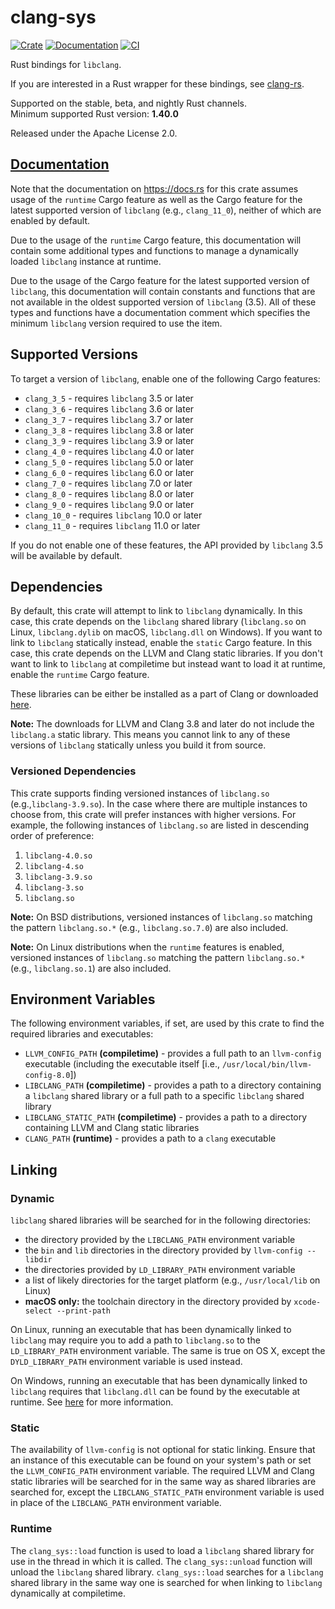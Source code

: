 # clang-sys

[![Crate](https://img.shields.io/crates/v/clang-sys.svg)](https://crates.io/crates/clang-sys)
[![Documentation](https://docs.rs/clang-sys/badge.svg)](https://docs.rs/clang-sys)
[![CI](https://github.com/KyleMayes/clang-sys/workflows/CI/badge.svg?branch=master)](https://github.com/KyleMayes/clang-sys/actions?query=workflow%3ACI)

Rust bindings for `libclang`.

If you are interested in a Rust wrapper for these bindings, see
[clang-rs](https://github.com/KyleMayes/clang-rs).

Supported on the stable, beta, and nightly Rust channels.<br/>
Minimum supported Rust version: **1.40.0**

Released under the Apache License 2.0.

## [Documentation](https://docs.rs/clang-sys)

Note that the documentation on https://docs.rs for this crate assumes usage of the `runtime` Cargo feature as well as the Cargo feature for the latest supported version of `libclang` (e.g., `clang_11_0`), neither of which are enabled by default.

Due to the usage of the `runtime` Cargo feature, this documentation will contain some additional types and functions to manage a dynamically loaded
`libclang` instance at runtime.

Due to the usage of the Cargo feature for the latest supported version of `libclang`, this documentation will contain constants and functions that are not available in the oldest supported version of `libclang` (3.5). All of these types and functions have a documentation comment which specifies the minimum `libclang` version required to use the item.

## Supported Versions

To target a version of `libclang`, enable one of the following Cargo features:

* `clang_3_5` - requires `libclang` 3.5 or later
* `clang_3_6` - requires `libclang` 3.6 or later
* `clang_3_7` - requires `libclang` 3.7 or later
* `clang_3_8` - requires `libclang` 3.8 or later
* `clang_3_9` - requires `libclang` 3.9 or later
* `clang_4_0` - requires `libclang` 4.0 or later
* `clang_5_0` - requires `libclang` 5.0 or later
* `clang_6_0` - requires `libclang` 6.0 or later
* `clang_7_0` - requires `libclang` 7.0 or later
* `clang_8_0` - requires `libclang` 8.0 or later
* `clang_9_0` - requires `libclang` 9.0 or later
* `clang_10_0` - requires `libclang` 10.0 or later
* `clang_11_0` - requires `libclang` 11.0 or later

If you do not enable one of these features, the API provided by `libclang` 3.5 will be available by
default.

## Dependencies

By default, this crate will attempt to link to `libclang` dynamically. In this case, this crate
depends on the `libclang` shared library (`libclang.so` on Linux, `libclang.dylib` on macOS,
`libclang.dll` on Windows). If you want to link to `libclang` statically instead, enable the
`static` Cargo feature. In this case, this crate depends on the LLVM and Clang static libraries. If
you don't want to link to `libclang` at compiletime but instead want to load it at runtime, enable
the `runtime` Cargo feature.

These libraries can be either be installed as a part of Clang or downloaded
[here](http://llvm.org/releases/download.html).

**Note:** The downloads for LLVM and Clang 3.8 and later do not include the `libclang.a` static
library. This means you cannot link to any of these versions of `libclang` statically unless you
build it from source.

### Versioned Dependencies

This crate supports finding versioned instances of `libclang.so` (e.g.,`libclang-3.9.so`).
In the case where there are multiple instances to choose from, this crate will prefer instances with
higher versions. For example, the following instances of `libclang.so` are listed in descending
order of preference:

1. `libclang-4.0.so`
2. `libclang-4.so`
3. `libclang-3.9.so`
4. `libclang-3.so`
5. `libclang.so`

**Note:** On BSD distributions, versioned instances of `libclang.so` matching the pattern
`libclang.so.*` (e.g., `libclang.so.7.0`) are also included.

**Note:** On Linux distributions when the `runtime` features is enabled, versioned instances of
`libclang.so` matching the pattern `libclang.so.*` (e.g., `libclang.so.1`) are also included.

## Environment Variables

The following environment variables, if set, are used by this crate to find the required libraries
and executables:

* `LLVM_CONFIG_PATH` **(compiletime)** - provides a full path to an `llvm-config` executable
  (including the executable itself [i.e., `/usr/local/bin/llvm-config-8.0`])
* `LIBCLANG_PATH` **(compiletime)** - provides a path to a directory containing a `libclang` shared
  library or a full path to a specific `libclang` shared library
* `LIBCLANG_STATIC_PATH` **(compiletime)** - provides a path to a directory containing LLVM and
  Clang static libraries
* `CLANG_PATH` **(runtime)** - provides a path to a `clang` executable

## Linking

### Dynamic

`libclang` shared libraries will be searched for in the following directories:

* the directory provided by the `LIBCLANG_PATH` environment variable
* the `bin` and `lib` directories in the directory provided by `llvm-config --libdir`
* the directories provided by `LD_LIBRARY_PATH` environment variable
* a list of likely directories for the target platform (e.g., `/usr/local/lib` on Linux)
* **macOS only:** the toolchain directory in the directory provided by `xcode-select --print-path`

On Linux, running an executable that has been dynamically linked to `libclang` may require you to
add a path to `libclang.so` to the `LD_LIBRARY_PATH` environment variable. The same is true on OS
X, except the `DYLD_LIBRARY_PATH` environment variable is used instead.

On Windows, running an executable that has been dynamically linked to `libclang` requires that
`libclang.dll` can be found by the executable at runtime. See
[here](https://msdn.microsoft.com/en-us/library/7d83bc18.aspx) for more information.

### Static

The availability of `llvm-config` is not optional for static linking. Ensure that an instance of
this executable can be found on your system's path or set the `LLVM_CONFIG_PATH` environment
variable. The required LLVM and Clang static libraries will be searched for in the same way as
shared libraries are searched for, except the `LIBCLANG_STATIC_PATH` environment variable is used in
place of the `LIBCLANG_PATH` environment variable.

### Runtime

The `clang_sys::load` function is used to load a `libclang` shared library for use in the thread in
which it is called. The `clang_sys::unload` function will unload the `libclang` shared library.
`clang_sys::load` searches for a `libclang` shared library in the same way one is searched for when
linking to `libclang` dynamically at compiletime.
